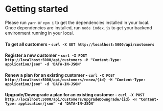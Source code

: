 # Getting started
Please run `yarn` or `npm i` to get the dependencies installed in your local.
Once dependencies are installed, run `node index.js` to get your backend environment running in your local.

#### To get all customers - `curl -X GET http://localhost:5000/api/customers`

#### Register a new customer - `curl -X POST http://localhost:5000/api/customers -H "Content-Type: application/json" -d 'DATA-IN-JSON'`

#### Renew a plan for an existing customer - `curl -X POST http://localhost:5000/api/customers/renew/{id} -H "Content-Type: application/json" -d 'DATA-IN-JSON'`

#### Upgrade/Downgrade a plan for an existing customer - `curl -X POST http://localhost:5000/api/customers/upgradeDowngrade/{id} -H "Content-Type: application/json" -d 'DATA-IN-JSON'`
